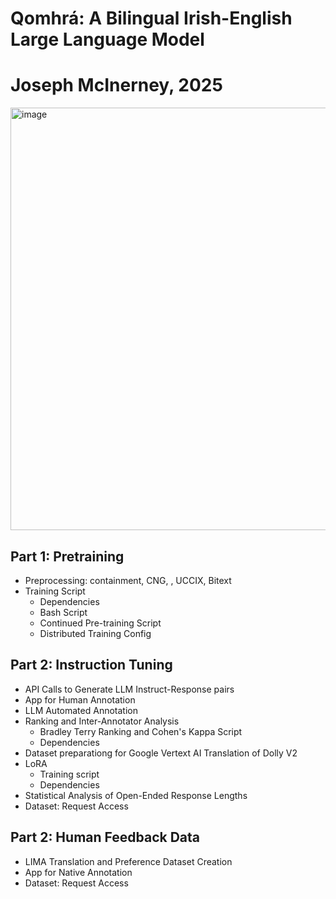 # Qomhrá: A Bilingual Irish-English Large Language Model
# Joseph McInerney, 2025

<img width="833" height="676" alt="image" src="https://github.com/user-attachments/assets/a5d3a5f9-a4b1-4b22-908f-70938f6f403a" />

## Part 1: Pretraining
- Preprocessing: containment, CNG, , UCCIX, Bitext 
- Training Script
    - Dependencies
    - Bash Script
    - Continued Pre-training Script
    - Distributed Training Config

## Part 2: Instruction Tuning
- API Calls to Generate LLM Instruct-Response pairs
- App for Human Annotation
- LLM Automated Annotation
- Ranking and Inter-Annotator Analysis
    - Bradley Terry Ranking and Cohen's Kappa Script
    - Dependencies
- Dataset preparationg for Google Vertext AI Translation of Dolly V2
- LoRA
    - Training script
    - Dependencies
- Statistical Analysis of Open-Ended Response Lengths
- Dataset: Request Access

## Part 2: Human Feedback Data
- LIMA Translation and Preference Dataset Creation
- App for Native Annotation
- Dataset: Request Access
